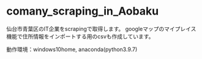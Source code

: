 # comany_scraping_in_Aobaku
仙台市青葉区のIT企業をscrapingで取得します。
googleマップのマイプレイス機能で住所情報をインポートする用のcsvも作成しています。

動作環境：windows10home, anaconda(python3.9.7)

